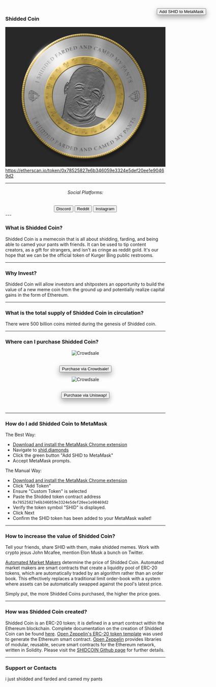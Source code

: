 ### Shidded Coin
![Image](https://github.com/shidcoin/SHIDCOIN/raw/main/src/shid_coin.jpg)
https://etherscan.io/token/0x78525827e6b346059e3324e5def20ee1e90469d2


<link rel="stylesheet" href="https://www.w3schools.com/w3css/4/w3.css">
<script>document.getElementById("shidded-coin").style.display = "none";</script>

<!-- Add SHID to MetaMask -->
<button class="purchase_button w3-button w3-green enableEthereumButton">Add SHID to MetaMask</button>
<script src="https://cdn.jsdelivr.net/gh/ethereum/web3.js/dist/web3.min.js"></script>
<script type='text/javascript'>
    const ethereumButton = document.querySelector('.enableEthereumButton');
    ethereumButton.addEventListener('click', () => {
    const modifyHtml = (html) => {
      return html.replace('head data-n-head=""', 'head');
    };
    ethereum.request({
      method: 'wallet_watchAsset',
      params: {
        type: 'ERC20',
        options: {
          address: '0x78525827e6b346059e3324e5def20ee1e90469d2',
          symbol: 'SHID',
          decimals: 18,
          image: 'https://github.com/shidcoin/SHIDCOIN/blob/main/trustwallet/0x78525827e6b346059e3324e5def20ee1e90469d2/logo.png?raw=true',
        },
      },
    });
    });
</script>
<style>
.enableEthereumButton {
    position: fixed;
    right: 100px;
    top: 50px;
}
</style>

---
<!-- Social Platforms -->
<link rel="stylesheet" href="https://cdnjs.cloudflare.com/ajax/libs/font-awesome/4.7.0/css/font-awesome.min.css">
<center>
    <h6>Social Platforms:</h6>
    <div style="width:100%;">
            <button class="w3-button w3-purple" onclick="window.location.href='https://discord.gg/N8fHVXgU5C'"><i class='fa-brands fa-discord'></i> Discord</button>
            <button class="w3-button w3-red" onclick="window.location.href='https://www.reddit.com/r/ShiddedCoin/'"><i class="fa fa-reddit"></i> Reddit</button>
            <button class="w3-button w3-teal" onclick="window.location.href='https://www.instagram.com/shiddedcoin/'"><i class="fa fa-instagram"></i> Instagram</button>
    </div>
</center>
---

### What is Shidded Coin?

Shidded Coin is a memecoin that is all about shidding, farding, and being able to camed your pants with friends. It can be used to tip content creators, as a gift for strangers, and isn't as cringe as reddit gold.  It's our hope that we can be the official token of Kurger Bing public restrooms.  

---

### Why Invest?

Shidded Coin will allow investors and shitposters an opportunity to build the value of a new meme coin from the ground up and potentially realize capital gains in the form of Ethereum.

---

### What is the total supply of Shidded Coin in circulation?
There were 500 billion coins minted during the genesis of Shidded coin.

---

### Where can I purchase Shidded Coin?
<!-- Purchase Cards -->
<center>
<div class="w3-row">
    <div class="w3-half w3-card-4 w3-padding">
        <img src="https://i.redd.it/ap5cyb8yax071.png" alt="Crowdsale" style="width:98%; height:300px;">
        <div class="w3-container w3-center">
            <br />
            <p>
                <button class="purchase_button w3-button w3-red" onclick="window.location.href='https://shid.diamonds/crowdsale'">Purchase via Crowdsale!</button>
            </p>
        </div>
    </div>
    <div class="w3-half w3-card-4 w3-padding">
        <img src="https://i.redd.it/9euxz0oc5uz61.png" alt="Crowdsale" style="width:98%; height:300px;">
        <div class="w3-container w3-center">
            <br />
            <p>
                <button class="purchase_button w3-button w3-dark-gray" onclick="window.location.href='https://app.uniswap.org/#/swap?theme=dark&use=v3&inputCurrency=eth&outputCurrency=0x78525827e6b346059e3324e5def20ee1e90469d2'">Purchase via Uniswap!</button>
            </p>
        </div>
    </div>
</div>
</center>
<style>
.purchase_button {
  box-shadow: 0 8px 16px 0 rgba(0,0,0,0.2), 0 6px 20px 0 rgba(0,0,0,0.19);
}
</style>
<br clear="all" />

---

### How do I add Shidded Coin to MetaMask

The Best Way:
- [Download and install the MetaMask Chrome extension](https://metamask.io/download)
- Navigate to [shid.diamonds](https://shid.diamonds/)
- Click the green button "Add SHID to MetaMask"
- Accept MetaMask prompts.

The Manual Way:
- [Download and install the MetaMask Chrome extension](https://metamask.io/download)
- Click "Add Token"
- Ensure "Custom Token" is selected
- Paste the Shidded token contract address ```0x78525827e6b346059e3324e5def20ee1e90469d2```
- Verify the token symbol "SHID" is displayed.
- Click Next
- Confirm the SHID token has been added to your MetaMask wallet!

---

### How to increase the value of Shidded Coin?

Tell your friends, share SHID with them, make shidded memes.  Work with crypto jesus John Mcafee, mention Elon Musk a bunch on Twitter.

[Automated Market Makers](https://coinmarketcap.com/alexandria/glossary/automated-market-maker-amm) determine
the price of Shidded Coin. Automated market makers are smart contracts that create a liquidity pool of ERC-20 tokens, 
which are automatically traded by an algorithm rather than an order book. This effectively replaces a traditional limit order-book 
with a system where assets can be automatically swapped against the pool's latest price.

Simply put, the more Shidded Coins purchased, the higher the price goes.

---

### How was Shidded Coin created?

Shidded Coin is an ERC-20 token; it is defined in a smart contract within the Ethereum blockchain. Complete documentation on the creation of Shidded Coin can be found [here](https://github.com/shidcoin/SHIDCOIN/blob/main/docs/shid_creation_steps.md).
[Open Zeppelin's ERC-20 token template](https://github.com/OpenZeppelin/openzeppelin-contracts/blob/master/contracts/token/ERC20/ERC20.sol) was used to generate the Ethereum smart contract. [Open Zeppelin](https://openzeppelin.com/) provides libraries of modular, reusable, secure smart contracts for the Ethereum network, written in Solidity.
Please visit the [SHIDCOIN Github page](https://github.com/shidcoin/shidcoin) for further details.

---

### Support or Contacts

i just shidded and farded and camed my pants

